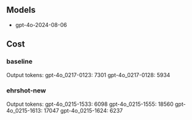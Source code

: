 ## Models
- gpt-4o-2024-08-06

## Cost
### baseline
Output tokens:
gpt-4o_0217-0123: 7301
gpt-4o_0217-0128: 5934


### ehrshot-new
Output tokens:
gpt-4o_0215-1533: 6098
gpt-4o_0215-1555: 18560
gpt-4o_0215-1613: 17047
gpt-4o_0215-1624: 6237